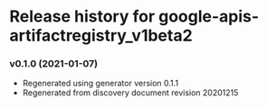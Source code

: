 # Release history for google-apis-artifactregistry_v1beta2

### v0.1.0 (2021-01-07)

* Regenerated using generator version 0.1.1
* Regenerated from discovery document revision 20201215

